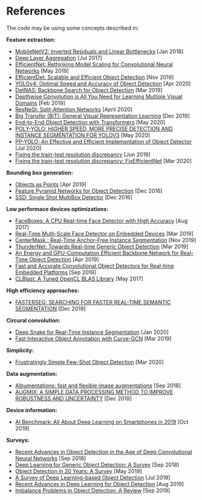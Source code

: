 # References

The code may be using some concepts described in:

**Feature extraction:**  
- [MobileNetV2: Inverted Residuals and Linear Bottlenecks](https://arxiv.org/pdf/1801.04381.pdf) [Jan 2018]
- [Deep Layer Aggregation](https://arxiv.org/pdf/1707.06484.pdf) [Jul 2017]
- [EfficientNet: Rethinking Model Scaling for Convolutional Neural Networks](https://arxiv.org/pdf/1905.11946.pdf) [May 2019]
- [EfficientDet: Scalable and Efficient Object Detection](https://arxiv.org/pdf/1911.09070.pdf) [Nov 2019]
- [YOLOv4: Optimal Speed and Accuracy of Object Detection](https://arxiv.org/pdf/2004.10934.pdf) [Apr 2020]
- [DetNAS: Backbone Search for Object Detection](https://arxiv.org/pdf/1903.10979.pdf) [Mar 2019]
- [Depthwise Convolution is All You Need for Learning Multiple Visual Domains](https://arxiv.org/pdf/1902.00927.pdf) [Feb 2019]
- [ResNeSt: Split-Attention Networks](https://arxiv.org/pdf/2004.08955v1.pdf) [April 2020] 
- [Big Transfer (BiT):
General Visual Representation Learning](https://arxiv.org/pdf/1912.11370v3.pdf) [Dec 2019]
- [End-to-End Object Detection with Transformers](https://arxiv.org/pdf/2005.12872v2.pdf) [May 2020]
- [POLY-YOLO: HIGHER SPEED, MORE PRECISE DETECTION AND
INSTANCE SEGMENTATION FOR YOLOV3](https://arxiv.org/pdf/2005.13243.pdf) [May 2020]
- [PP-YOLO: An Effective and Efficient Implementation of Object Detector](https://arxiv.org/pdf/2007.12099v2.pdf) [Jul 2020]
- [Fixing the train-test resolution discrepancy](https://arxiv.org/pdf/1906.06423.pdf) [Jun 2019]
- [Fixing the train-test resolution discrepancy: FixEfficientNet](https://arxiv.org/pdf/2003.08237v4.pdf) [Mar 2020]

**Bounding box generation:**
- [Objects as Points](https://arxiv.org/pdf/1904.07850.pdf) [Apr 2019]
- [Feature Pyramid Networks for Object Detection](https://arxiv.org/pdf/1612.03144.pdf) [Dec 2016]
- [SSD: Single Shot MultiBox Detector](https://arxiv.org/pdf/1512.02325.pdf) [Dec 2016]

**Low performace devices optimizations:**
- [FaceBoxes: A CPU Real-time Face Detector with High Accuracy](https://arxiv.org/pdf/1708.05234.pdf) [Aug 2017]
- [Real-Time Multi-Scale Face Detector on Embedded Devices](https://www.researchgate.net/publication/332998926_Real-Time_Multi-Scale_Face_Detector_on_Embedded_Devices) [Mar 2019]
- [CenterMask : Real-Time Anchor-Free Instance Segmentation](https://arxiv.org/pdf/1911.06667.pdf) [Nov 2019]
- [ThunderNet: Towards Real-time Generic Object Detection](https://arxiv.org/pdf/1903.11752.pdf) [Mar 2019]
- [An Energy and GPU-Computation Efficient Backbone Network for Real-Time Object Detection](https://arxiv.org/pdf/1904.09730v1.pdf) [Apr 2019]
- [Fast and Accurate Convolutional Object Detectors for Real-time Embedded Platforms](https://arxiv.org/pdf/1909.10798.pdf) [Sep 2019]
- [CLBlast: A Tuned OpenCL BLAS Library](https://arxiv.org/pdf/1705.05249.pdf) [May 2017]

**High efficiency approaches:**
- [FASTERSEG: SEARCHING FOR FASTER REAL-TIME SEMANTIC SEGMENTATION](https://arxiv.org/pdf/1912.10917.pdf) [Dec 2019]

**Circural convolution:**
- [Deep Snake for Real-Time Instance Segmentation](https://arxiv.org/pdf/2001.01629.pdf) [Jan 2020]
- [Fast Interactive Object Annotation with Curve-GCN](https://arxiv.org/pdf/1903.06874.pdf) [Mar 2019]

**Simplicity:**
- [Frustratingly Simple Few-Shot Object Detection](https://arxiv.org/pdf/2003.06957v1.pdf) [Mar 2020]

**Data augmentation:**
- [Albumentations: fast and flexible image
augmentations](https://arxiv.org/pdf/1809.06839.pdf) [Sep 2018]
- [AUGMIX: A SIMPLE DATA PROCESSING METHOD TO
IMPROVE ROBUSTNESS AND UNCERTAINTY](https://arxiv.org/pdf/1912.02781.pdf) [Dec 2019]

**Device information:**
- [AI Benchmark: All About Deep Learning on Smartphones in 2019](https://arxiv.org/pdf/1910.06663.pdf) [Oct 2019]

**Surveys:**
- [Recent Advances in Object Detection in the Age of Deep Convolutional Neural Networks](https://arxiv.org/pdf/1809.03193.pdf) [Sep 2018]
- [Deep Learning for Generic Object Detection: A Survey](https://arxiv.org/pdf/1809.02165.pdf) [Sep 2018]
- [Object Detection in 20 Years: A Survey](https://arxiv.org/pdf/1905.05055.pdf) [May 2019]
- [A Survey of Deep Learning-based Object Detection](https://arxiv.org/pdf/1907.09408.pdf) [Jul 2019]
- [Recent Advances in Deep Learning for Object Detection](https://arxiv.org/pdf/1908.03673.pdf) [Aug 2019]
- [Imbalance Problems in Object Detection: A Review](https://arxiv.org/pdf/1909.00169.pdf) [Sep 2019]